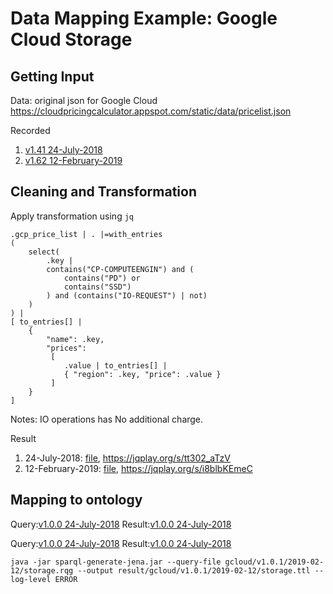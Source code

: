 # Data Mapping Example: Google Cloud Storage
## Getting Input
Data: original json for Google Cloud
https://cloudpricingcalculator.appspot.com/static/data/pricelist.json

Recorded
1. [v1.41 24-July-2018](../data/gcloud/v1.41.json)
2. [v1.62 12-February-2019](../data/gcloud/v1.62.json)

## Cleaning and Transformation
Apply transformation using `jq`
```
.gcp_price_list | . |=with_entries
( 
    select(
        .key | 
        contains("CP-COMPUTEENGIN") and (
            contains("PD") or
            contains("SSD")
        ) and (contains("IO-REQUEST") | not)
    )
) | 
[ to_entries[] | 
    {
        "name": .key,
        "prices": 
         [ 
            .value | to_entries[] |
            { "region": .key, "price": .value }
         ] 
    } 
]
```
Notes:
IO operations has No additional charge.

Result
1. 24-July-2018: [file](../jq/gcloud/v1.41/storage.json), https://jqplay.org/s/tt302_aTzV
2. 12-February-2019: [file](../jq/gcloud/v1.62/storage.json), https://jqplay.org/s/i8blbKEmeC



## Mapping to ontology
Query:[v1.0.0 24-July-2018](../sparql-generate/gcloud/v1.0.0/storage.rqg)
Result:[v1.0.0 24-July-2018](../sparql-generate/result/gcloud/v1.0.0/storage.ttl)

Query:[v1.0.0 24-July-2018](../sparql-generate/gcloud/v1.0.1/2019-02-12/storage.rqg)
Result:[v1.0.0 24-July-2018](../sparql-generate/result/gcloud/v1.0.1/2019-02-12/storage.ttl)
```
java -jar sparql-generate-jena.jar --query-file gcloud/v1.0.1/2019-02-12/storage.rqg --output result/gcloud/v1.0.1/2019-02-12/storage.ttl --log-level ERROR
```

